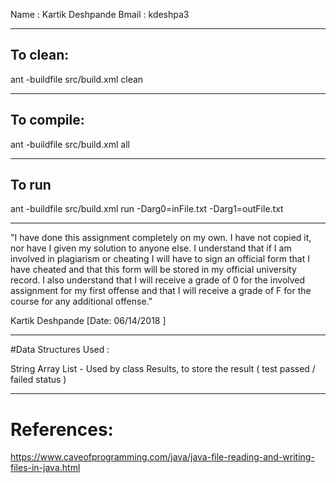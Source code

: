 
Name : Kartik Deshpande
Bmail : kdeshpa3

-----------------------------------------------------------------------

## To clean:
ant -buildfile src/build.xml clean

-----------------------------------------------------------------------
## To compile: 
ant -buildfile src/build.xml all

-----------------------------------------------------------------------
## To run 
ant -buildfile src/build.xml run -Darg0=inFile.txt -Darg1=outFile.txt

-----------------------------------------------------------------------

"I have done this assignment completely on my own. I have not copied
it, nor have I given my solution to anyone else. I understand that if
I am involved in plagiarism or cheating I will have to sign an
official form that I have cheated and that this form will be stored in
my official university record. I also understand that I will receive a
grade of 0 for the involved assignment for my first offense and that I
will receive a grade of F for the course for any additional
offense.”

Kartik Deshpande
[Date: 06/14/2018 ]

-----------------------------------------------------------------------

#Data Structures Used :

String Array List - Used by class Results, to store the result ( test passed / failed status )

-----------------------------------------------------------------------

# References:
https://www.caveofprogramming.com/java/java-file-reading-and-writing-files-in-java.html
